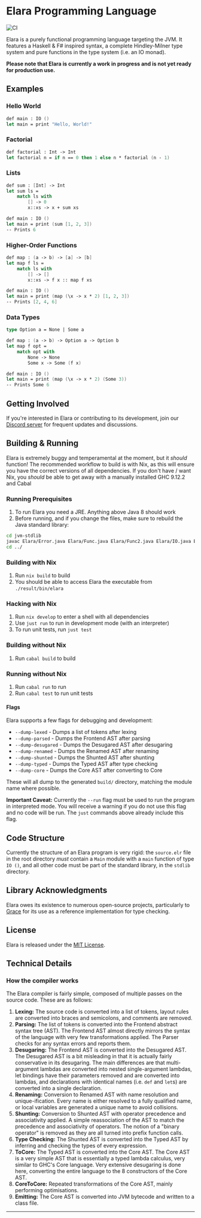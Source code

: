# Elara Programming Language

![CI](https://github.com/ElaraLang/elara/actions/workflows/ci.yaml/badge.svg)

Elara is a purely functional programming language targeting the JVM. It features a Haskell & F# inspired syntax, a complete Hindley-Milner type system and pure functions in the type system (i.e. an IO monad).

**Please note that Elara is currently a work in progress and is not yet ready for production use.**

## Examples

### Hello World

```fs
def main : IO ()
let main = print "Hello, World!"
```

### Factorial

```fs
def factorial : Int -> Int
let factorial n = if n == 0 then 1 else n * factorial (n - 1)
```

### Lists

```fs
def sum : [Int] -> Int
let sum ls =
    match ls with
        [] -> 0
        x::xs -> x + sum xs

def main : IO ()
let main = print (sum [1, 2, 3])
-- Prints 6
```

### Higher-Order Functions

```fs
def map : (a -> b) -> [a] -> [b]
let map f ls =
    match ls with
        [] -> []
        x::xs -> f x :: map f xs

def main : IO ()
let main = print (map (\x -> x * 2) [1, 2, 3])
-- Prints [2, 4, 6]
```

### Data Types

```fs
type Option a = None | Some a

def map : (a -> b) -> Option a -> Option b
let map f opt =
    match opt with
        None -> None
        Some x -> Some (f x)

def main : IO ()
let main = print (map (\x -> x * 2) (Some 3))
-- Prints Some 6
```

## Getting Involved

If you're interested in Elara or contributing to its development, join our [Discord server](https://discord.gg/xu5gSTV) for frequent updates and discussions.

## Building & Running

Elara is extremely buggy and temperamental at the moment, but it _should_ function!
The recommended workflow to build is with Nix, as this will ensure you have the correct versions of all dependencies.
If you don't have / want Nix, you _should_ be able to get away with a manually installed GHC 9.12.2 and Cabal

### Running Prerequisites

1. To run Elara you need a JRE. Anything above Java 8 should work
2. Before running, and if you change the files, make sure to rebuild the Java standard library:

```sh
cd jvm-stdlib
javac Elara/Error.java Elara/Func.java Elara/Func2.java Elara/IO.java Elara/Int.java Elara/Prelude.java Elara/Unit.java Elara/Func0.java
cd ../
```

### Building with Nix

1. Run `nix build` to build
2. You should be able to access Elara the executable from `./result/bin/elara`

### Hacking with Nix

1. Run `nix develop` to enter a shell with all dependencies
2. Use `just run` to run in development mode (with an interpreter)
3. To run unit tests, run `just test`

### Building without Nix

1. Run `cabal build` to build

### Running without Nix

1. Run `cabal run` to run
2. Run `cabal test` to run unit tests

#### Flags

Elara supports a few flags for debugging and development:
- `--dump-lexed` - Dumps a list of tokens after lexing
- `--dump-parsed` - Dumps the Frontend AST after parsing
- `--dump-desugared` - Dumps the Desugared AST after desugaring
- `--dump-renamed` - Dumps the Renamed AST after renaming
- `--dump-shunted` - Dumps the Shunted AST after shunting
- `--dump-typed` - Dumps the Typed AST after type checking
- `--dump-core` - Dumps the Core AST after converting to Core

These will all dump to the generated `build/` directory, matching the module name where possible.


**Important Caveat:** Currently the `--run` flag must be used to run the program in interpreted mode. You will receive a warning if you do not use this flag and no code will be run. The `just` commands above already include this flag.

## Code Structure

Currently the structure of an Elara program is very rigid: the `source.elr` file in the root directory _must_ contain a `Main` module with a `main` function of type `IO ()`, and all other code must be part of the standard library, in the `stdlib` directory.

## Library Acknowledgments

Elara owes its existence to numerous open-source projects, particularly to [Grace](https://github.com/Gabriella439/grace) for its use as a reference implementation for type checking.

## License

Elara is released under the [MIT License](LICENSE).

## Technical Details

### How the compiler works

The Elara compiler is fairly simple, composed of multiple passes on the source code. These are as follows:

1. **Lexing:** The source code is converted into a list of tokens, layout rules are converted into braces and semicolons, and comments are removed.
2. **Parsing:** The list of tokens is converted into the Frontend abstract syntax tree (AST). The Frontend AST almost directly mirrors the syntax of the language with very few transformations applied. The Parser checks for any syntax errors and reports them.
3. **Desugaring:** The Frontend AST is converted into the Desugared AST. The Desugared AST is a bit misleading in that it is actually fairly conservative in its desugaring. The main differences are that multi-argument lambdas are converted into nested single-argument lambdas, let bindings have their parameters removed and are converted into lambdas, and declarations with identical names (i.e. `def` and `let`s) are converted into a single declaration.
4. **Renaming:** Conversion to Renamed AST with name resolution and unique-ification. Every name is either resolved to a fully qualified name, or local variables are generated a unique name to avoid collisions.
5. **Shunting:** Conversion to Shunted AST with operator precedence and associativity applied. A simple reassociation of the AST to match the precedence and associativity of operators. The notion of a "binary operator" is removed as they are all turned into prefix function calls.
6. **Type Checking:** The Shunted AST is converted into the Typed AST by inferring and checking the types of every expression.
7. **ToCore:** The Typed AST is converted into the Core AST. The Core AST is a very simple AST that is essentially a typed lambda calculus, very similar to GHC's Core language. Very extensive desugaring is done here, converting the entire language to the 8 constructors of the Core AST.
8. **CoreToCore:** Repeated transformations of the Core AST, mainly performing optimisations.
9. **Emitting:** The Core AST is converted into JVM bytecode and written to a class file.

---
